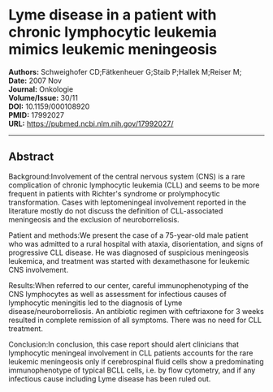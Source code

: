 # Lyme disease in a patient with chronic lymphocytic leukemia mimics leukemic meningeosis

**Authors:** Schweighofer CD;Fätkenheuer G;Staib P;Hallek M;Reiser M;  
**Date:** 2007 Nov  
**Journal:** Onkologie  
**Volume/Issue:** 30/11  
**DOI:** 10.1159/000108920  
**PMID:** 17992027  
**URL:** https://pubmed.ncbi.nlm.nih.gov/17992027/

---

## Abstract

Background:Involvement of the central nervous system (CNS) is a rare complication of chronic lymphocytic leukemia (CLL) and seems to be more frequent in patients with Richter's syndrome or prolymphocytic transformation. Cases with leptomeningeal involvement reported in the literature mostly do not discuss the definition of CLL-associated meningeosis and the exclusion of neuroborreliosis.

Patient and methods:We present the case of a 75-year-old male patient who was admitted to a rural hospital with ataxia, disorientation, and signs of progressive CLL disease. He was diagnosed of suspicious meningeosis leukemica, and treatment was started with dexamethasone for leukemic CNS involvement.

Results:When referred to our center, careful immunophenotyping of the CNS lymphocytes as well as assessment for infectious causes of lymphocytic meningitis led to the diagnosis of Lyme disease/neuroborreliosis. An antibiotic regimen with ceftriaxone for 3 weeks resulted in complete remission of all symptoms. There was no need for CLL treatment.

Conclusion:In conclusion, this case report should alert clinicians that lymphocytic meningeal involvement in CLL patients accounts for the rare leukemic meningeosis only if cerebrospinal fluid cells show a predominating immunophenotype of typical BCLL cells, i.e. by flow cytometry, and if any infectious cause including Lyme disease has been ruled out.
